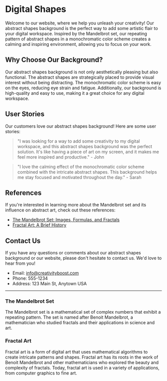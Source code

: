 <!--font:Poppins-->

# Digital Shapes

Welcome to our website, where we help you unleash your creativity! Our abstract shapes background is the perfect way to add some artistic flair to your digital workspace. Inspired by the Mandelbrot set, our repeating pattern of abstract shapes in a monochromatic color scheme creates a calming and inspiring environment, allowing you to focus on your work.

## Why Choose Our Background?

Our abstract shapes background is not only aesthetically pleasing but also functional. The abstract shapes are strategically placed to provide visual interest without being distracting. The monochromatic color scheme is easy on the eyes, reducing eye strain and fatigue. Additionally, our background is high-quality and easy to use, making it a great choice for any digital workspace.

## User Stories

Our customers love our abstract shapes background! Here are some user stories:

> "I was looking for a way to add some creativity to my digital workspace, and this abstract shapes background was the perfect solution. It's like having a piece of art on my screen, and it makes me feel more inspired and productive." - John

> "I love the calming effect of the monochromatic color scheme combined with the intricate abstract shapes. This background helps me stay focused and motivated throughout the day." - Sarah

## References

If you're interested in learning more about the Mandelbrot set and its influence on abstract art, check out these references:

- [The Mandelbrot Set: Images, Formulas, and Fractals](#mandelbrot-set)
- [Fractal Art: A Brief History](#fractal-art)

## Contact Us

If you have any questions or comments about our abstract shapes background or our website, please don't hesitate to contact us. We'd love to hear from you!

- Email: [info@creativityboost.com](mailto:info@creativityboost.com)
- Phone: 555-1234
- Address: 123 Main St, Anytown USA

---

### The Mandelbrot Set

The Mandelbrot set is a mathematical set of complex numbers that exhibit a repeating pattern. The set is named after Benoit Mandelbrot, a mathematician who studied fractals and their applications in science and art.

### Fractal Art

Fractal art is a form of digital art that uses mathematical algorithms to create intricate patterns and shapes. Fractal art has its roots in the work of Benoit Mandelbrot and other mathematicians who explored the beauty and complexity of fractals. Today, fractal art is used in a variety of applications, from computer graphics to fine art.

<!--

Write me content for website with wallpaper which alt text is:

"A wallpaper with a repeating pattern of abstract shapes inspired by the Mandelbrot set, in a monochromatic color scheme."

The name/title of the page should not be 1:1 copy of the alt text but rather a real content of the website which is using this wallpaper.

- Use markdown format 
- Start with heading
- Heading should be short and concise
- The content should look like a real website 
- The website should not be about the wallpaper, wallpaper is just a related background
- Heading should be contain work "wallpaper" or "background"
- Include real sections like references, contact, user stories, etc. use things relevant to the page purpose.
- Feel free to use structure like headings, bullets, numbering, blockquotes, paragraphs, horizontal lines, etc.
- You can use formatting like bold or _italic_
- You can include UTF-8 emojis
- Links should be only #hash anchors (and you can refer to the document itself)
- Do not include images


---


# Abstract Shapes Wallpaper for a Creative Workspace

Welcome to our website, where creativity meets productivity! Our abstract shapes wallpaper inspired by the Mandelbrot set is the perfect background for your workspace. The repeating pattern of abstract shapes in a monochromatic color scheme creates a calming and inspiring environment, allowing you to focus on your work.

## Why Choose Our Wallpaper?

Our wallpaper is not only aesthetically pleasing but also functional. The abstract shapes are strategically placed to provide visual interest without being distracting. The monochromatic color scheme is easy on the eyes, reducing eye strain and fatigue. Additionally, the wallpaper is high-quality and easy to install, making it a great choice for any workspace.

## User Stories

Our customers love our abstract shapes wallpaper! Here are some user stories:

> "I've been using this wallpaper for a few weeks now, and I've noticed a significant increase in my productivity. The abstract shapes are visually stimulating without being overwhelming, and the monochromatic color scheme helps me stay focused." - John

> "I was hesitant to try a wallpaper with abstract shapes, but I'm so glad I did! It's like having a piece of art on my wall, and it makes me feel more creative and inspired." - Sarah

## References

If you're interested in learning more about the Mandelbrot set and its influence on abstract art, check out these references:

- [The Mandelbrot Set: Images, Formulas, and Fractals](#mandelbrot-set)
- [Fractal Art: A Brief History](#fractal-art)

## Contact Us

If you have any questions or comments about our abstract shapes wallpaper or our website, please don't hesitate to contact us. We'd love to hear from you!

- Email: [info@creativeworkspace.com](mailto:info@creativeworkspace.com)
- Phone: 555-1234
- Address: 123 Main St, Anytown USA

---

### The Mandelbrot Set

The Mandelbrot set is a mathematical set of complex numbers that exhibit a repeating pattern. The set is named after Benoit Mandelbrot, a mathematician who studied fractals and their applications in science and art.

### Fractal Art

Fractal art is a form of digital art that uses mathematical algorithms to create intricate patterns and shapes. Fractal art has its roots in the work of Benoit Mandelbrot and other mathematicians who explored the beauty and complexity of fractals. Today, fractal art is used in a variety of applications, from computer graphics to fine art.


---


Heading should not include word "wallpaper". The website should not be about the wallpaper itself, wallpaper is just a related background, rewrite whole content.


---


# Boost Your Creativity with Abstract Shapes

Welcome to our website, where we help you unleash your creativity! Our abstract shapes background inspired by the Mandelbrot set is the perfect way to add some artistic flair to your workspace. The repeating pattern of abstract shapes in a monochromatic color scheme creates a calming and inspiring environment, allowing you to focus on your work.

## Why Choose Our Background?

Our abstract shapes background is not only aesthetically pleasing but also functional. The abstract shapes are strategically placed to provide visual interest without being distracting. The monochromatic color scheme is easy on the eyes, reducing eye strain and fatigue. Additionally, the background is high-quality and easy to use, making it a great choice for any digital workspace.

## User Stories

Our customers love our abstract shapes background! Here are some user stories:

> "I was looking for a way to add some creativity to my digital workspace, and this abstract shapes background was the perfect solution. It's like having a piece of art on my screen, and it makes me feel more inspired and productive." - John

> "I love the calming effect of the monochromatic color scheme combined with the intricate abstract shapes. This background helps me stay focused and motivated throughout the day." - Sarah

## References

If you're interested in learning more about the Mandelbrot set and its influence on abstract art, check out these references:

- [The Mandelbrot Set: Images, Formulas, and Fractals](#mandelbrot-set)
- [Fractal Art: A Brief History](#fractal-art)

## Contact Us

If you have any questions or comments about our abstract shapes background or our website, please don't hesitate to contact us. We'd love to hear from you!

- Email: [info@creativityboost.com](mailto:info@creativityboost.com)
- Phone: 555-1234
- Address: 123 Main St, Anytown USA

---

### The Mandelbrot Set

The Mandelbrot set is a mathematical set of complex numbers that exhibit a repeating pattern. The set is named after Benoit Mandelbrot, a mathematician who studied fractals and their applications in science and art.

### Fractal Art

Fractal art is a form of digital art that uses mathematical algorithms to create intricate patterns and shapes. Fractal art has its roots in the work of Benoit Mandelbrot and other mathematicians who explored the beauty and complexity of fractals. Today, fractal art is used in a variety of applications, from computer graphics to fine art.


---


Heading is too long, rewrite whole content.


---


# Abstract Shapes Background for Creative Inspiration

Welcome to our website, where we help you unleash your creativity! Our abstract shapes background is the perfect way to add some artistic flair to your digital workspace. Inspired by the Mandelbrot set, the repeating pattern of abstract shapes in a monochromatic color scheme creates a calming and inspiring environment, allowing you to focus on your work.

## Why Choose Our Background?

Our abstract shapes background is not only aesthetically pleasing but also functional. The abstract shapes are strategically placed to provide visual interest without being distracting. The monochromatic color scheme is easy on the eyes, reducing eye strain and fatigue. Additionally, the background is high-quality and easy to use, making it a great choice for any digital workspace.

## User Stories

Our customers love our abstract shapes background! Here are some user stories:

> "I was looking for a way to add some creativity to my digital workspace, and this abstract shapes background was the perfect solution. It's like having a piece of art on my screen, and it makes me feel more inspired and productive." - John

> "I love the calming effect of the monochromatic color scheme combined with the intricate abstract shapes. This background helps me stay focused and motivated throughout the day." - Sarah

## References

If you're interested in learning more about the Mandelbrot set and its influence on abstract art, check out these references:

- [The Mandelbrot Set: Images, Formulas, and Fractals](#mandelbrot-set)
- [Fractal Art: A Brief History](#fractal-art)

## Contact Us

If you have any questions or comments about our abstract shapes background or our website, please don't hesitate to contact us. We'd love to hear from you!

- Email: [info@creativityboost.com](mailto:info@creativityboost.com)
- Phone: 555-1234
- Address: 123 Main St, Anytown USA

---

### The Mandelbrot Set

The Mandelbrot set is a mathematical set of complex numbers that exhibit a repeating pattern. The set is named after Benoit Mandelbrot, a mathematician who studied fractals and their applications in science and art.

### Fractal Art

Fractal art is a form of digital art that uses mathematical algorithms to create intricate patterns and shapes. Fractal art has its roots in the work of Benoit Mandelbrot and other mathematicians who explored the beauty and complexity of fractals. Today, fractal art is used in a variety of applications, from computer graphics to fine art.


---


Heading is too long, rewrite whole content.


---


# Inspiring Abstract Shapes Background for Your Digital Workspace

Welcome to our website, where we help you unleash your creativity! Our abstract shapes background is the perfect way to add some artistic flair to your digital workspace. Inspired by the Mandelbrot set, our repeating pattern of abstract shapes in a monochromatic color scheme creates a calming and inspiring environment, allowing you to focus on your work.

## Why Choose Our Background?

Our abstract shapes background is not only aesthetically pleasing but also functional. The abstract shapes are strategically placed to provide visual interest without being distracting. The monochromatic color scheme is easy on the eyes, reducing eye strain and fatigue. Additionally, our background is high-quality and easy to use, making it a great choice for any digital workspace.

## User Stories

Our customers love our abstract shapes background! Here are some user stories:

> "I was looking for a way to add some creativity to my digital workspace, and this abstract shapes background was the perfect solution. It's like having a piece of art on my screen, and it makes me feel more inspired and productive." - John

> "I love the calming effect of the monochromatic color scheme combined with the intricate abstract shapes. This background helps me stay focused and motivated throughout the day." - Sarah

## References

If you're interested in learning more about the Mandelbrot set and its influence on abstract art, check out these references:

- [The Mandelbrot Set: Images, Formulas, and Fractals](#mandelbrot-set)
- [Fractal Art: A Brief History](#fractal-art)

## Contact Us

If you have any questions or comments about our abstract shapes background or our website, please don't hesitate to contact us. We'd love to hear from you!

- Email: [info@creativityboost.com](mailto:info@creativityboost.com)
- Phone: 555-1234
- Address: 123 Main St, Anytown USA

---

### The Mandelbrot Set

The Mandelbrot set is a mathematical set of complex numbers that exhibit a repeating pattern. The set is named after Benoit Mandelbrot, a mathematician who studied fractals and their applications in science and art.

### Fractal Art

Fractal art is a form of digital art that uses mathematical algorithms to create intricate patterns and shapes. Fractal art has its roots in the work of Benoit Mandelbrot and other mathematicians who explored the beauty and complexity of fractals. Today, fractal art is used in a variety of applications, from computer graphics to fine art.


---


Write me a Google font which is best fitting for the website.

Pick from the list:
- IBM Plex Sans
- Roboto
- Montserrat
- Open Sans
- Poppins
- Great Vibes
- Futura
- Playfair Display
- Inter
- Barlow Condensed
- Alegreya
- Exo 2
- Dancing Script
- Lobster
- Raleway
- Lato
- Orbitron


Write just the font name nothing else.


---


Poppins

-->
